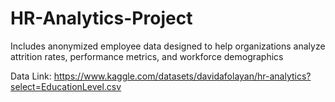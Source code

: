 # HR-Analytics-Project
Includes anonymized employee data designed to help organizations analyze attrition rates, performance metrics, and workforce demographics


Data Link: https://www.kaggle.com/datasets/davidafolayan/hr-analytics?select=EducationLevel.csv
